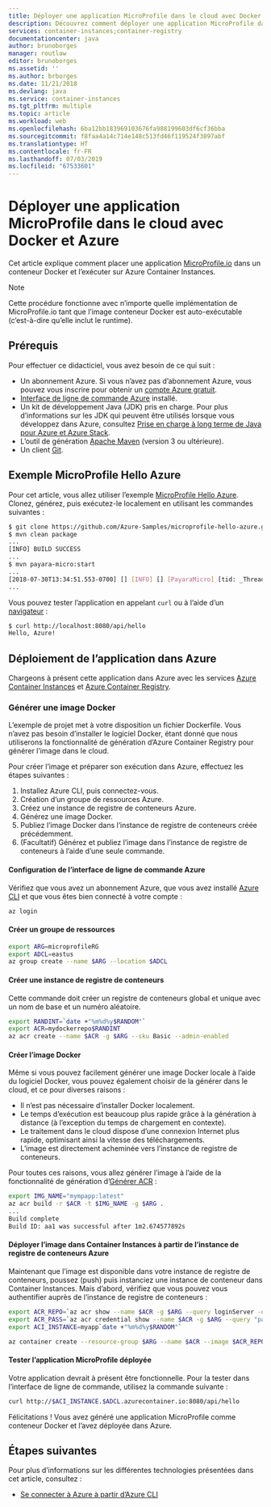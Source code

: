 ```yaml
---
title: Déployer une application MicroProfile dans le cloud avec Docker et Azure
description: Découvrez comment déployer une application MicroProfile dans le cloud à l’aide de Docker et d’Azure Container Instances.
services: container-instances;container-registry
documentationcenter: java
author: brunoborges
manager: routlaw
editor: brunoborges
ms.assetid: ''
ms.author: brborges
ms.date: 11/21/2018
ms.devlang: java
ms.service: container-instances
ms.tgt_pltfrm: multiple
ms.topic: article
ms.workload: web
ms.openlocfilehash: 6ba12bb183969103676fa988199603df6cf36bba
ms.sourcegitcommit: f8faa4a14c714e148c513fd46f119524f3897abf
ms.translationtype: HT
ms.contentlocale: fr-FR
ms.lasthandoff: 07/03/2019
ms.locfileid: "67533601"
---
```

# <a name="deploy-a-microprofile-app-to-the-cloud-by-using-docker-and-azure"></a>Déployer une application MicroProfile dans le cloud avec Docker et Azure

Cet article explique comment placer une application [MicroProfile.io] dans un conteneur Docker et l’exécuter sur Azure Container Instances.

> [!NOTE]
> Cette procédure fonctionne avec n’importe quelle implémentation de MicroProfile.io tant que l’image conteneur Docker est auto-exécutable (c’est-à-dire qu’elle inclut le runtime).

## <a name="prerequisites"></a>Prérequis

Pour effectuer ce didacticiel, vous avez besoin de ce qui suit :

* Un abonnement Azure. Si vous n’avez pas d’abonnement Azure, vous pouvez vous inscrire pour obtenir un [compte Azure gratuit].
* [Interface de ligne de commande Azure] installé.
* Un kit de développement Java (JDK) pris en charge. Pour plus d’informations sur les JDK qui peuvent être utilisés lorsque vous développez dans Azure, consultez [Prise en charge à long terme de Java pour Azure et Azure Stack](https://aka.ms/azure-jdks).
* L’outil de génération [Apache Maven] (version 3 ou ultérieure).
* Un client [Git].

## <a name="microprofile-hello-azure-sample"></a>Exemple MicroProfile Hello Azure

Pour cet article, vous allez utiliser l’exemple [MicroProfile Hello Azure](https://github.com/azure-samples/microprofile-hello-azure). Clonez, générez, puis exécutez-le localement en utilisant les commandes suivantes :

```bash
$ git clone https://github.com/Azure-Samples/microprofile-hello-azure.git
$ mvn clean package
...
[INFO] BUILD SUCCESS
...
$ mvn payara-micro:start
...
[2018-07-30T13:34:51.553-0700] [] [INFO] [] [PayaraMicro] [tid: _ThreadID=1 _ThreadName=main] [timeMillis: 1532982891553] [levelValue: 800] Payara Micro  5.182 #badassmicrofish (build 303) ready in 10,304 (ms)
...
```

Vous pouvez tester l’application en appelant `curl` ou à l’aide d’un [navigateur](http://localhost:8080/api/hello) :

```bash
$ curl http://localhost:8080/api/hello
Hello, Azure!
```

## <a name="deploy-the-app-to-azure"></a>Déploiement de l’application dans Azure

Chargeons à présent cette application dans Azure avec les services [Azure Container Instances] et [Azure Container Registry].

### <a name="build-a-docker-image"></a>Générer une image Docker

L’exemple de projet met à votre disposition un fichier Dockerfile. Vous n’avez pas besoin d’installer le logiciel Docker, étant donné que nous utiliserons la fonctionnalité de génération d’Azure Container Registry pour générer l’image dans le cloud.

Pour créer l’image et préparer son exécution dans Azure, effectuez les étapes suivantes :

1. Installez Azure CLI, puis connectez-vous.
1. Création d’un groupe de ressources Azure.
1. Créez une instance de registre de conteneurs Azure.
1. Générez une image Docker.
1. Publiez l’image Docker dans l’instance de registre de conteneurs créée précédemment.
1. (Facultatif) Générez et publiez l’image dans l’instance de registre de conteneurs à l’aide d’une seule commande.


#### <a name="set-up-the-azure-cli"></a>Configuration de l’interface de ligne de commande Azure

Vérifiez que vous avez un abonnement Azure, que vous avez installé [Azure CLI](https://docs.microsoft.com/cli/azure/install-azure-cli?view=azure-cli-latest) et que vous êtes bien connecté à votre compte :

```bash
az login
```

#### <a name="create-a-resource-group"></a>Créer un groupe de ressources

```bash
export ARG=microprofileRG
export ADCL=eastus
az group create --name $ARG --location $ADCL
```

#### <a name="create-a-container-registry-instance"></a>Créer une instance de registre de conteneurs

Cette commande doit créer un registre de conteneurs global et unique avec un nom de base et un numéro aléatoire.

```bash
export RANDINT=`date +"%m%d%y$RANDOM"`
export ACR=mydockerrepo$RANDINT
az acr create --name $ACR -g $ARG --sku Basic --admin-enabled
```

#### <a name="build-the-docker-image"></a>Créer l’image Docker

Même si vous pouvez facilement générer une image Docker locale à l’aide du logiciel Docker, vous pouvez également choisir de la générer dans le cloud, et ce pour diverses raisons :

* Il n’est pas nécessaire d’installer Docker localement.
* Le temps d’exécution est beaucoup plus rapide grâce à la génération à distance (à l’exception du temps de chargement en contexte).
* Le traitement dans le cloud dispose d’une connexion Internet plus rapide, optimisant ainsi la vitesse des téléchargements.
* L’image est directement acheminée vers l’instance de registre de conteneurs.

Pour toutes ces raisons, vous allez générer l’image à l’aide de la fonctionnalité de génération d’[Générer ACR] :

```bash
export IMG_NAME="mympapp:latest"
az acr build -r $ACR -t $IMG_NAME -g $ARG .
...
Build complete
Build ID: aa1 was successful after 1m2.674577892s
```

#### <a name="deploy-the-docker-image-from-the-azure-container-registry-instance-to-container-instances"></a>Déployer l’image dans Container Instances à partir de l’instance de registre de conteneurs Azure

Maintenant que l’image est disponible dans votre instance de registre de conteneurs, poussez (push) puis instanciez une instance de conteneur dans Container Instances. Mais d’abord, vérifiez que vous pouvez vous authentifier auprès de l’instance de registre de conteneurs :

```bash
export ACR_REPO=`az acr show --name $ACR -g $ARG --query loginServer -o tsv`
export ACR_PASS=`az acr credential show --name $ACR -g $ARG --query "passwords[0].value" -o tsv`
export ACI_INSTANCE=myapp`date +"%m%d%y$RANDOM"`

az container create --resource-group $ARG --name $ACR --image $ACR_REPO/$IMG_NAME --cpu 1 --memory 1 --registry-login-server $ACR_REPO --registry-username $ACR --registry-password $ACR_PASS --dns-name-label $ACI_INSTANCE --ports 8080
```

#### <a name="test-your-deployed-microprofile-application"></a>Tester l’application MicroProfile déployée

Votre application devrait à présent être fonctionnelle. Pour la tester dans l’interface de ligne de commande, utilisez la commande suivante :

```bash
curl http://$ACI_INSTANCE.$ADCL.azurecontainer.io:8080/api/hello
````

Félicitations ! Vous avez généré une application MicroProfile comme conteneur Docker et l’avez déployée dans Azure.

## <a name="next-steps"></a>Étapes suivantes

Pour plus d’informations sur les différentes technologies présentées dans cet article, consultez :

* [Se connecter à Azure à partir d’Azure CLI](/azure/xplat-cli-connect)

<!-- URL List -->

[Générer ACR]: https://docs.microsoft.com/azure/container-registry/container-registry-build-overview
[MicroProfile.io]: https://microprofile.io
[Interface de ligne de commande Azure]: /cli/azure/overview
[Azure for Java Developers]: https://docs.microsoft.com/java/azure/
[Azure portal]: https://portal.azure.com/
[compte Azure gratuit]: https://azure.microsoft.com/pricing/free-trial/
[Git]: https://github.com/
[Apache Maven]: http://maven.apache.org/
[Java Development Kit (JDK)]: https://aka.ms/azure-jdks
<!-- http://www.oracle.com/technetwork/java/javase/downloads/ -->
[Azure Container Instances]: https://docs.microsoft.com/azure/container-instances/
[Azure Container Registry]:  https://docs.microsoft.com/azure/container-registry
